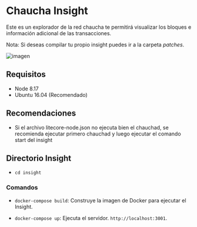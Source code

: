 # Chaucha Insight

Este es un explorador de la red chaucha
te permitirá visualizar los bloques
e información adicional de las transacciones.

Nota: Si deseas compilar tu propio insight
puedes ir a la carpeta _patches_.

![imagen](https://github.com/proyecto-chaucha/chaucha-insight/assets/292738/76c9c006-6bd5-4580-8795-6d43affae84d)

## Requisitos
- Node 8.17
- Ubuntu 16.04 (Recomendado)

## Recomendaciones
- Si el archivo litecore-node.json no ejecuta bien el chauchad, se recomienda ejecutar primero chauchad y luego ejecutar el comando start del insight

## Directorio Insight
- `cd insight`

### Comandos

- `docker-compose build`: Construye la imagen de Docker para ejecutar el Insight.

- `docker-compose up`: Ejecuta el servidor. `http://localhost:3001`.
